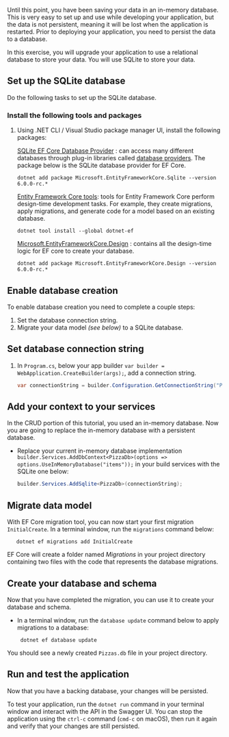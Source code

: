 Until this point, you have been saving your data in an in-memory database. This is very easy to set up and use while developing your application, but the data is not persistent, meaning it will be lost when the application is restarted. Prior to deploying your application, you need to persist the data to a database.

In this exercise, you will upgrade your application to use a relational database to store your data. You will use SQLite to store your data.

## Set up the SQLite database

Do the following tasks to set up the SQLite database.

### Install the following tools and packages

1. Using .NET CLI / Visual Studio package manager UI, install the following packages:

   [SQLite EF Core Database Provider](https://www.nuget.org/packages/Microsoft.EntityFrameworkCore.Sqlite/6.0.0-rc.2.21480.5?azure-portal=true) : can access many different databases through plug-in libraries called [database providers](/ef/core/providers/?tabs=dotnet-core-cli). The package below is the SQLite database provider for EF Core.

   ```console
   dotnet add package Microsoft.EntityFrameworkCore.Sqlite --version 6.0.0-rc.*
   ```

   [Entity Framework Core tools](/ef/core/cli/dotnet?azure-portal=true): tools for Entity Framework Core perform design-time development tasks. For example, they create migrations, apply migrations, and generate code for a model based on an existing database.

   ```console
   dotnet tool install --global dotnet-ef
   ```

   [Microsoft.EntityFrameworkCore.Design](https://www.nuget.org/packages/Microsoft.EntityFrameworkCore.Design/6.0.0-rc.2.21480.5?azure-portal=true) : contains all the design-time logic for EF core to create your database.

   ```console
   dotnet add package Microsoft.EntityFrameworkCore.Design --version 6.0.0-rc.*
   ```

## Enable database creation

To enable database creation you need to complete a couple steps:

1. Set the database connection string.
1. Migrate your data model *(see below)* to a SQLite database.

## Set database connection string

1. In `Program.cs`, below your app builder `var builder = WebApplication.CreateBuilder(args);`, add a connection string.

    ```csharp
    var connectionString = builder.Configuration.GetConnectionString("Pizzas") ?? "Data Source=Pizzas.db";
    ```

## Add your context to your services

In the CRUD portion of this tutorial, you used an in-memory database. Now you are going to replace the in-memory database with a persistent database.

- Replace your current in-memory database implementation `builder.Services.AddDbContext<PizzaDb>(options => options.UseInMemoryDatabase("items"));` in your build services with the SQLite one below:

   ```csharp
   builder.Services.AddSqlite<PizzaDb>(connectionString);
   ```

## Migrate data model

With EF Core migration tool, you can now start your first migration `InitialCreate`.  In a terminal window, run the `migrations` command below:

```console
   dotnet ef migrations add InitialCreate
```

EF Core will create a folder named *Migrations* in your project directory containing two files with the code that represents the database migrations.

## Create your database and schema

Now that you have completed the migration, you can use it to create your database and schema.

- In a terminal window, run the `database update` command below to apply migrations to a database:

   ```console
    dotnet ef database update
   ```

You should see a newly created `Pizzas.db` file in your project directory.

## Run and test the application

Now that you have a backing database, your changes will be persisted. 

To test your application, run the `dotnet run` command in your terminal window and interact with the API in the Swagger UI. You can stop the application using the `ctrl-c` command (`cmd-c` on macOS), then run it again and verify that your changes are still persisted.
